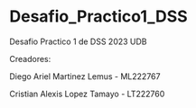 # Desafio_Practico1_DSS
Desafio Practico 1 de DSS 2023 UDB 

Creadores:

Diego Ariel Martinez Lemus - ML222767

Cristian Alexis Lopez Tamayo - LT222760
